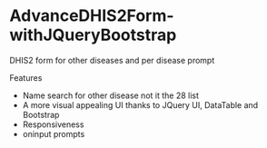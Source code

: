 # AdvanceDHIS2Form-withJQueryBootstrap
DHIS2 form for other diseases and per disease prompt

Features
* Name search for other disease not it the 28 list
* A more visual appealing UI thanks to JQuery UI, DataTable and Bootstrap 
* Responsiveness
* oninput prompts

